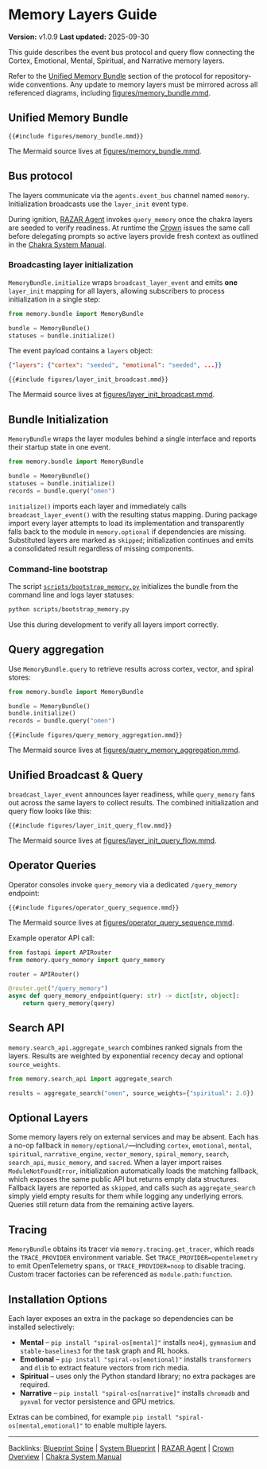 # Memory Layers Guide

**Version:** v1.0.9
**Last updated:** 2025-09-30

This guide describes the event bus protocol and query flow connecting the
Cortex, Emotional, Mental, Spiritual, and Narrative memory layers.

Refer to the [Unified Memory Bundle](The_Absolute_Protocol.md#unified-memory-bundle) section of the protocol for repository-wide conventions. Any update to memory layers must be mirrored across all referenced diagrams, including [figures/memory_bundle.mmd](figures/memory_bundle.mmd).

## Unified Memory Bundle

```mermaid
{{#include figures/memory_bundle.mmd}}
```

The Mermaid source lives at [figures/memory_bundle.mmd](figures/memory_bundle.mmd).

## Bus protocol

The layers communicate via the `agents.event_bus` channel named `memory`.
Initialization broadcasts use the `layer_init` event type.

During ignition, [RAZAR Agent](RAZAR_AGENT.md) invokes `query_memory` once the chakra layers are seeded to verify readiness. At runtime the [Crown](CROWN_OVERVIEW.md) issues the same call before delegating prompts so active layers provide fresh context as outlined in the [Chakra System Manual](chakra_system_manual.md).

### Broadcasting layer initialization

`MemoryBundle.initialize` wraps `broadcast_layer_event` and emits **one**
`layer_init` mapping for all layers, allowing subscribers to process
initialization in a single step:

```python
from memory.bundle import MemoryBundle

bundle = MemoryBundle()
statuses = bundle.initialize()
```

The event payload contains a `layers` object:

```json
{"layers": {"cortex": "seeded", "emotional": "seeded", ...}}
```

```mermaid
{{#include figures/layer_init_broadcast.mmd}}
```

The Mermaid source lives at
[figures/layer_init_broadcast.mmd](figures/layer_init_broadcast.mmd).

## Bundle Initialization

`MemoryBundle` wraps the layer modules behind a single interface and reports
their startup state in one event.

```python
from memory.bundle import MemoryBundle

bundle = MemoryBundle()
statuses = bundle.initialize()
records = bundle.query("omen")
```

`initialize()` imports each layer and immediately calls
`broadcast_layer_event()` with the resulting status mapping. During package
import every layer attempts to load its implementation and transparently
falls back to the module in `memory.optional` if dependencies are missing.
Substituted layers are marked as `skipped`; initialization continues and
emits a consolidated result regardless of missing components.

### Command-line bootstrap

The script [`scripts/bootstrap_memory.py`](../scripts/bootstrap_memory.py)
initializes the bundle from the command line and logs layer statuses:

```bash
python scripts/bootstrap_memory.py
```

Use this during development to verify all layers import correctly.

## Query aggregation

Use `MemoryBundle.query` to retrieve results across cortex, vector, and spiral
stores:

```python
from memory.bundle import MemoryBundle

bundle = MemoryBundle()
bundle.initialize()
records = bundle.query("omen")
```

```mermaid
{{#include figures/query_memory_aggregation.mmd}}
```

The Mermaid source lives at
[figures/query_memory_aggregation.mmd](figures/query_memory_aggregation.mmd).

## Unified Broadcast & Query

`broadcast_layer_event` announces layer readiness, while `query_memory` fans out across the same layers to collect results. The combined initialization and query flow looks like this:

```mermaid
{{#include figures/layer_init_query_flow.mmd}}
```

The Mermaid source lives at [figures/layer_init_query_flow.mmd](figures/layer_init_query_flow.mmd).

## Operator Queries

Operator consoles invoke `query_memory` via a dedicated `/query_memory` endpoint:

```mermaid
{{#include figures/operator_query_sequence.mmd}}
```

The Mermaid source lives at
[figures/operator_query_sequence.mmd](figures/operator_query_sequence.mmd).

Example operator API call:

```python
from fastapi import APIRouter
from memory.query_memory import query_memory

router = APIRouter()

@router.get("/query_memory")
async def query_memory_endpoint(query: str) -> dict[str, object]:
    return query_memory(query)
```

## Search API

`memory.search_api.aggregate_search` combines ranked signals from the layers.
Results are weighted by exponential recency decay and optional `source_weights`.

```python
from memory.search_api import aggregate_search

results = aggregate_search("omen", source_weights={"spiritual": 2.0})
```

## Optional Layers

Some memory layers rely on external services and may be absent. Each has a
no-op fallback in `memory/optional/`—including `cortex`, `emotional`, `mental`,
`spiritual`, `narrative_engine`, `vector_memory`, `spiral_memory`, `search`,
`search_api`, `music_memory`, and `sacred`. When a layer import raises
`ModuleNotFoundError`, initialization automatically loads the matching
fallback, which exposes the same public API but returns empty data structures.
Fallback layers are reported as `skipped`, and calls such as
`aggregate_search` simply yield empty results for them while logging any
underlying errors. Queries still return data from the remaining active layers.

## Tracing

`MemoryBundle` obtains its tracer via ``memory.tracing.get_tracer``, which
reads the ``TRACE_PROVIDER`` environment variable. Set
``TRACE_PROVIDER=opentelemetry`` to emit OpenTelemetry spans, or
``TRACE_PROVIDER=noop`` to disable tracing. Custom tracer factories can be
referenced as ``module.path:function``.

## Installation Options

Each layer exposes an extra in the package so dependencies can be installed
selectively:

- **Mental** – `pip install "spiral-os[mental]"` installs `neo4j`,
  `gymnasium` and `stable-baselines3` for the task graph and RL hooks.
- **Emotional** – `pip install "spiral-os[emotional]"` installs
  `transformers` and `dlib` to extract feature vectors from rich media.
- **Spiritual** – uses only the Python standard library; no extra packages are
  required.
- **Narrative** – `pip install "spiral-os[narrative]"` installs `chromadb`
  and `pynvml` for vector persistence and GPU metrics.

Extras can be combined, for example
`pip install "spiral-os[mental,emotional]"` to enable multiple layers.



---

Backlinks: [Blueprint Spine](blueprint_spine.md) | [System Blueprint](system_blueprint.md) | [RAZAR Agent](RAZAR_AGENT.md) | [Crown Overview](CROWN_OVERVIEW.md) | [Chakra System Manual](chakra_system_manual.md)
